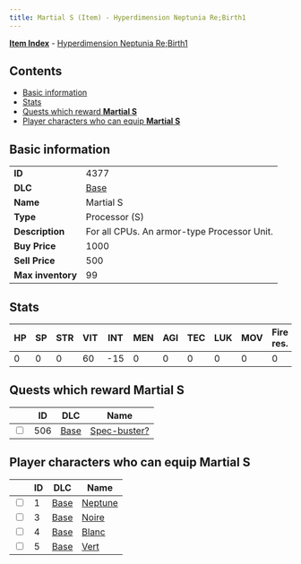 ```yaml
---
title: Martial S (Item) - Hyperdimension Neptunia Re;Birth1
---
```


[**Item Index**](/neptunia/rb1/item/index.html) - [Hyperdimension Neptunia Re;Birth1](/neptunia/rb1)

## Contents

- [Basic information](#basic-information)
- [Stats](#stats)
- [Quests which reward **Martial S**](#quests-which-reward-martial-s)
- [Player characters who can equip **Martial S**](#player-characters-who-can-equip-martial-s)
## Basic information

|   |   |
| -- | -- |
| **ID** | 4377 |
| **DLC** | [Base](/neptunia/rb1/dlc/1-base.html) |
| **Name** | Martial S |
| **Type** | Processor (S) |
| **Description** | For all CPUs. An armor-type Processor Unit. |
| **Buy Price** | 1000 |
| **Sell Price** | 500 |
| **Max inventory** | 99 |


## Stats

| HP | SP | STR | VIT | INT | MEN | AGI | TEC | LUK | MOV | Fire res. | Ice res. | Wind res. | Lightning res. |
| -- | -- | --- | --- | --- | --- | --- | --- | --- | --- | --------- | -------- | --------- | -------------- |
| 0 | 0 | 0 | 60 | -15 | 0 | 0 | 0 | 0 | 0 | 0 | 0 | 0 | 0 |


## Quests which reward **Martial S**

|    | ID | DLC | Name |
| -- | -- | --- | ---- |
| <input type="checkbox" id="rb1-quest-1-506" class="trackbox" /> | 506 | [Base](/neptunia/rb1/dlc/1-base.html) | [Spec-buster?](/neptunia/rb1/quest/1-506-spec-buster.html) |


## Player characters who can equip **Martial S**

|    | ID | DLC | Name |
| -- | -- | --- | ---- |
| <input type="checkbox" id="rb1-player-1-1" class="trackbox" /> | 1 | [Base](/neptunia/rb1/dlc/1-base.html) | [Neptune](/neptunia/rb1/player/1-1-neptune.html) |
| <input type="checkbox" id="rb1-player-1-3" class="trackbox" /> | 3 | [Base](/neptunia/rb1/dlc/1-base.html) | [Noire](/neptunia/rb1/player/1-3-noire.html) |
| <input type="checkbox" id="rb1-player-1-4" class="trackbox" /> | 4 | [Base](/neptunia/rb1/dlc/1-base.html) | [Blanc](/neptunia/rb1/player/1-4-blanc.html) |
| <input type="checkbox" id="rb1-player-1-5" class="trackbox" /> | 5 | [Base](/neptunia/rb1/dlc/1-base.html) | [Vert](/neptunia/rb1/player/1-5-vert.html) |
